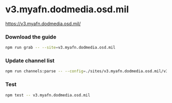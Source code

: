 # v3.myafn.dodmedia.osd.mil

https://v3.myafn.dodmedia.osd.mil/

### Download the guide

```sh
npm run grab -- --site=v3.myafn.dodmedia.osd.mil
```

### Update channel list

```sh
npm run channels:parse -- --config=./sites/v3.myafn.dodmedia.osd.mil/v3.myafn.dodmedia.osd.mil.config.js --output=./sites/v3.myafn.dodmedia.osd.mil/v3.myafn.dodmedia.osd.mil.channels.xml
```

### Test

```sh
npm test -- v3.myafn.dodmedia.osd.mil
```
